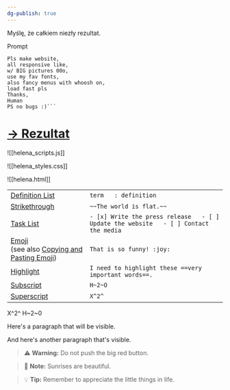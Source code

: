 ```yaml
---
dg-publish: true
---
```


Myślę, że całkiem niezły rezultat. 

Prompt
```Machine,
Pls make website,
all responsive like,
w/ BIG pictures 00o,
use my fav fonts,
also fancy menus with whoosh on,
load fast pls
Thanks,
Human
PS no bugs :)```
```

# [→ Rezultat](helena.html)



![[helena_scripts.js]]

![[helena_styles.css]]

![[helena.html]]




|   |   |
|---|---|
|[Definition List](https://www.markdownguide.org/extended-syntax/#definition-lists)|`term   : definition`|
|[Strikethrough](https://www.markdownguide.org/extended-syntax/#strikethrough)|`~~The world is flat.~~`|
|[Task List](https://www.markdownguide.org/extended-syntax/#task-lists)|`- [x] Write the press release   - [ ] Update the website   - [ ] Contact the media`|
|[Emoji](https://www.markdownguide.org/extended-syntax/#emoji)  <br>(see also [Copying and Pasting Emoji](https://www.markdownguide.org/extended-syntax/#copying-and-pasting-emoji))|`That is so funny! :joy:`|
|[Highlight](https://www.markdownguide.org/extended-syntax/#highlight)|`I need to highlight these ==very important words==.`|
|[Subscript](https://www.markdownguide.org/extended-syntax/#subscript)|`H~2~O`|
|[Superscript](https://www.markdownguide.org/extended-syntax/#superscript)|`X^2^`|


X^2^ 
H~2~0 

Here's a paragraph that will be visible.

[This is a comment that will be hidden.]:#

And here's another paragraph that's visible.



> :warning: **Warning:** Do not push the big red button.

> :memo: **Note:** Sunrises are beautiful.

> :bulb: **Tip:** Remember to appreciate the little things in life.




